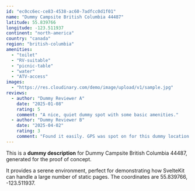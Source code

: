 ```yaml
---
id: "ec0cc6ec-ce83-4538-ac60-7adfcc0d1f01"
name: "Dummy Campsite British Columbia 44487"
latitude: 55.839766
longitude: -123.511937
continent: "north-america"
country: "canada"
region: "british-columbia"
amenities:
  - "toilet"
  - "RV-suitable"
  - "picnic-table"
  - "water"
  - "ATV-access"
images:
  - "https://res.cloudinary.com/demo/image/upload/v1/sample.jpg"
reviews:
  - author: "Dummy Reviewer A"
    date: "2025-01-08"
    rating: 5
    comment: "A nice, quiet dummy spot with some basic amenities."
  - author: "Dummy Reviewer B"
    date: "2025-04-02"
    rating: 3
    comment: "Found it easily. GPS was spot on for this dummy location."
---
```


This is a **dummy description** for Dummy Campsite British Columbia 44487, generated for the proof of concept.

It provides a serene environment, perfect for demonstrating how SvelteKit can handle a large number of static pages. The coordinates are 55.839766, -123.511937.
